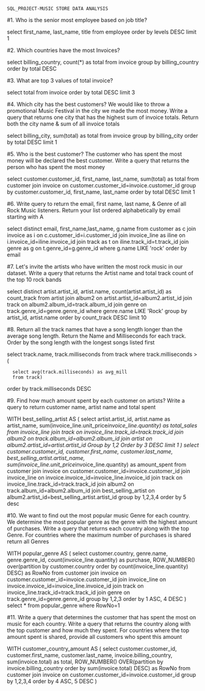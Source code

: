                                                                      SQL_PROJECT-MUSIC STORE DATA ANALYSIS

#1. Who is the senior most employee based on job title?

select first_name, last_name, title from employee order by levels DESC limit 1

#2. Which countries have the most Invoices?

select billing_country, count(*) as total from invoice group by billing_country order by total DESC

#3. What are top 3 values of total invoice?

select total from invoice order by total DESC limit 3

#4. Which city has the best customers? We would like to throw a promotional Music 
Festival in the city we made the most money. Write a query that returns one city that 
has the highest sum of invoice totals. Return both the city name & sum of all invoice 
totals
 
select billing_city, sum(total) as total from invoice group by billing_city order by total DESC limit 1

#5. Who is the best customer? The customer who has spent the most money will be 
declared the best customer. Write a query that returns the person who has spent the 
most money 

select customer.customer_id, first_name, last_name, sum(total) as total
from customer 
join invoice on customer.customer_id=invoice.customer_id 
group by customer.customer_id, first_name, last_name
order by total DESC limit 1

#6. Write query to return the email, first name, last name, & Genre of all Rock Music 
listeners. Return your list ordered alphabetically by email starting with A 

select distinct email, first_name,last_name, g.name
from customer as c
join invoice as i
on c.customer_id=i.customer_id
join invoice_line as iline
on i.invoice_id=iline.invoice_id
join track as t
on iline.track_id=t.track_id
join genre as g 
on t.genre_id=g.genre_id
where g.name LIKE 'rock'
order by email

#7. Let's invite the artists who have written the most rock music in our dataset. Write a 
query that returns the Artist name and total track count of the top 10 rock bands 

select distinct artist.artist_id, artist.name, count(artist.artist_id) as count_track
from artist
join album2 
on artist.artist_id=album2.artist_id
join track 
on album2.album_id=track.album_id
join genre 
on track.genre_id=genre.genre_id
where genre.name LIKE 'Rock'
group by artist_id, artist.name
order by count_track DESC
limit 10

#8. Return all the track names that have a song length longer than the average song length. 
Return the Name and Milliseconds for each track. Order by the song length with the 
longest songs listed first 

select track.name, track.milliseconds
from track
where track.milliseconds > (

      select avg(track.milliseconds) as avg_mill
      from track)
order by track.milliseconds DESC

#9. Find how much amount spent by each customer on artists? Write a query to return 
customer name, artist name and total spent

WITH best_selling_artist AS (
    select artist.artist_id, artist.name as artist_name, sum(invoice_line.unit_price*invoice_line.quantity) as total_sales
    from invoice_line
    join track
    on invoice_line.track_id=track.track_id
    join album2
    on track.album_id=album2.album_id
    join artist
    on album2.artist_id=artist.artist_id
    Group by 1,2
    Order by 3 DESC
    limit 1 
)
select customer.customer_id, customer.first_name, customer.last_name, best_selling_artist.artist_name, sum(invoice_line.unit_price*invoice_line.quantity) as amount_spent
from customer
join invoice
on customer.customer_id=invoice.customer_id
join invoice_line
on invoice.invoice_id=invoice_line.invoice_id
join track 
on invoice_line.track_id=track.track_id
join album2
on track.album_id=album2.album_id
join best_selling_artist
on album2.artist_id=best_selling_artist.artist_id
group by 1,2,3,4
order by 5 desc

#10. We want to find out the most popular music Genre for each country. We determine the 
most popular genre as the genre with the highest amount of purchases. Write a query 
that returns each country along with the top Genre. For countries where the maximum 
number of purchases is shared return all Genres

WITH popular_genre AS (
     select customer.country, genre.name, genre.genre_id, count(invoice_line.quantity) as purchase, 
     ROW_NUMBER() over(partition by customer.country order by count(invoice_line.quantity) DESC) as RowNo
     from customer 
     join invoice
     on customer.customer_id=invoice.customer_id
     join invoice_line
     on invoice.invoice_id=invoice_line.invoice_id
     join track
     on invoice_line.track_id=track.track_id
     join genre
     on track.genre_id=genre.genre_id
     group by 1,2,3
     order by 1 ASC, 4 DESC 
)
select * from popular_genre where RowNo=1

#11. Write a query that determines the customer that has spent the most on music for each 
country. Write a query that returns the country along with the top customer and how 
much they spent. For countries where the top amount spent is shared, provide all 
customers who spent this amount

WITH customer_country_amount AS (
    select customer.customer_id, customer.first_name, customer.last_name, invoice.billing_country, sum(invoice.total) as total,
    ROW_NUMBER() OVER(partition by invoice.billing_country order by sum(invoice.total) DESC) as RowNo
    from customer
    join invoice 
    on customer.customer_id=invoice.customer_id
    group by 1,2,3,4
    order by 4 ASC, 5 DESC
)
